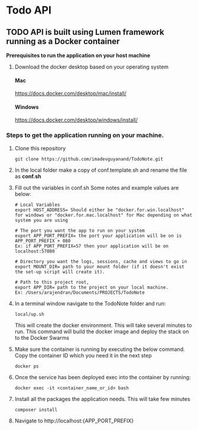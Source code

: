 # Todo API

## TODO API is built using Lumen framework running as a Docker container

**Prerequisites to run the application on your host machine**

1. Download the docker desktop based on your operating system

   #### Mac

   https://docs.docker.com/desktop/mac/install/

   #### Windows

   https://docs.docker.com/desktop/windows/install/

### Steps to get the application running on your machine.

1. Clone this repository

   ```
   git clone https://github.com/imadevguyanand/TodoNote.git
   ```

2. In the local folder make a copy of conf.template.sh and rename the file as **conf.sh**

3. Fill out the variables in conf.sh
   Some notes and example values are below:

   ```
   # Local Variables
   export HOST_ADDRESS= Should either be "docker.for.win.localhost" for windows or "docker.for.mac.localhost" for Mac depending on what system you are using

   # The port you want the app to run on your system
   export APP_PORT_PREFIX= the port your application will be on is APP_PORT_PREFIX + 080
   Ex: if APP_PORT_PREFIX=57 then your application will be on localhost:57080

   # Directory you want the logs, sessions, cache and views to go in
   export MOUNT_DIR= path to your mount folder (if it doesn't exist the set-up script will create it).

   # Path to this project root,
   export APP_DIR= path to the project on your local machine.
   Ex: /Users/arajendran/Documents/PROJECTS/TodoNote
   ```

4. In a terminal window navigate to the TodoNote folder and run:

   ```
   local/up.sh
   ```

   This will create the docker environment. This will take several minutes to run. This command will build the docker image and deploy the stack on to the Docker Swarms

5. Make sure the container is running by executing the below command. Copy the container ID which you need it in the next step

   ```
   docker ps
   ```

6. Once the service has been deployed exec into the container by running:

   ```
   docker exec -it <container_name_or_id> bash
   ```

7. Install all the packages the application needs. This will take few minutes

   ```
   composer install
   ```

8. Navigate to http://localhost:{APP_PORT_PREFIX}
